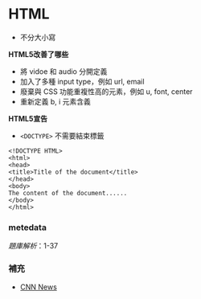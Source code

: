 # HTML

* 不分大小寫

**HTML5改善了哪些**

* 將 vidoe 和 audio 分開定義
* 加入了多種 input type，例如 url, email
* 廢棄與 CSS 功能重複性高的元素，例如 u, font, center
* 重新定義 b, i 元素含義

**HTML5宣告**

* `<DOCTYPE>` 不需要結束標籤

```
<!DOCTYPE HTML>
<html>
<head>
<title>Title of the document</title>
</head>
<body>
The content of the document......
</body>
</html>
```

### metedata

*題庫解析*：1-37

### 補充

* [CNN News](http://edition.cnn.com/)
